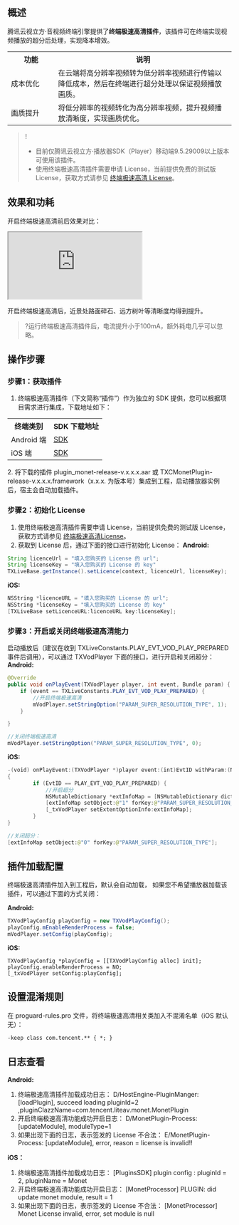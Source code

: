 ## 概述
腾讯云视立方·音视频终端引擎提供了**终端极速高清插件**，该插件可在终端实现视频播放的超分后处理，实现降本增效。
<table>
   <tr>
      <th style="width: 90px;">功能</td>
      <th >说明</td>
   </tr>
   <tr>
      <td>成本优化</td>
      <td>在云端将高分辨率视频转为低分辨率视频进行传输以降低成本，然后在终端进行超分处理以保证视频播放画质。</td>
   </tr>
   <tr>
      <td>画质提升</td>
      <td>将低分辨率的视频转化为高分辨率视频，提升视频播放清晰度，实现画质优化。</td>
   </tr>
</table>

>!
>- 目前仅腾讯云视立方·播放器SDK（Player）移动端9.5.29009以上版本可使用该插件。
>- 使用终端极速高清插件需要申请 License，当前提供免费的测试版 License，获取方式请参见 [终端极速高清 License](https://cloud.tencent.com/document/product/1449/68750)。

## 效果和功耗

开启终端极速高清前后效果对比：
<div class="doc-video-mod"><iframe src="https://cloud.tencent.com/edu/learning/quick-play/3582-62190?source=gw.doc.media&withPoster=0&notip=0"></iframe></div>

开启终端极速高清后，近景处路面碎石、远方树叶等清晰度均得到提升。
>?运行终端极速高清插件后，电流提升小于100mA，额外耗电几乎可以忽略。

## 操作步骤
### 步骤1：获取插件
1. 终端极速高清插件（下文简称“插件”）作为独立的 SDK 提供，您可以根据项目需求进行集成，下载地址如下：
<table>
   <tr>
      <th>终端类别</td>
      <th >SDK 下载地址</td>
   </tr>
   <tr>
      <td>Android 端</td>
      <td><a href="https://mediacloud-76607.gzc.vod.tencent-cloud.com/TXCTbPlayer/TXCTbPlayerSDK/Release/Android/plugins/monet/plugin_monet_release_latest.zip">SDK</a></td>
   </tr>
   <tr>
      <td>iOS 端</td>
      <td><a href="https://mediacloud-76607.gzc.vod.tencent-cloud.com/TXCTbPlayer/TXCTbPlayerSDK/Release/iOS/plugins/monet/plugin_monet_release_latest.zip">SDK</a></td>
   </tr>
</table>
2. 将下载的插件 plugin_monet-release-v.x.x.x.aar 或 TXCMonetPlugin-release-v.x.x.x.framework（x.x.x. 为版本号）集成到工程，启动播放器实例后，宿主会自动加载插件。

### 步骤2：初始化 License
1. 使用终端极速高清插件需要申请 License，当前提供免费的测试版 License，获取方式请参见 [终端极速高清License](https://cloud.tencent.com/document/product/1449/68750)。
2. 获取到 License 后，通过下面的接口进行初始化 License：
**Android:**
```java
String licenceUrl = "填入您购买的 License 的 url";
String licenseKey = "填入您购买的 License 的 key"
TXLiveBase.getInstance().setLicence(context, licenceUrl, licenseKey);
```
**iOS:**
```swift
NSString *licenceURL = "填入您购买的 License 的 url";
NSString *licenseKey = "填入您购买的 License 的 key"
[TXLiveBase setLicenceURL:licenceURL key:licenseKey];
```


### 步骤3：开启或关闭终端极速高清能力

启动播放后（建议在收到 TXLiveConstants.PLAY_EVT_VOD_PLAY_PREPARED 事件后调用），可以通过 TXVodPlayer 下面的接口，进行开启和关闭超分：
**Android:**
```java
@Override
public void onPlayEvent(TXVodPlayer player, int event, Bundle param) {
    if (event == TXLiveConstants.PLAY_EVT_VOD_PLAY_PREPARED) {
        //开启终端极速高清   
        mVodPlayer.setStringOption("PARAM_SUPER_RESOLUTION_TYPE", 1);
    }

}

//关闭终端极速高清
mVodPlayer.setStringOption("PARAM_SUPER_RESOLUTION_TYPE", 0);
```
**iOS:**
```swift
-(void) onPlayEvent:(TXVodPlayer *)player event:(int)EvtID withParam:(NSDictionary*)param
{
		if (EvtID == PLAY_EVT_VOD_PLAY_PREPARED) {
			//开启超分
			NSMutableDictionary *extInfoMap = [NSMutableDictionary dictionary];
			[extInfoMap setObject:@"1" forKey:@"PARAM_SUPER_RESOLUTION_TYPE"];
			[_txVodPlayer setExtentOptionInfo:extInfoMap];
		}
}

//关闭超分：
[extInfoMap setObject:@"0" forKey:@"PARAM_SUPER_RESOLUTION_TYPE"];
```

## 插件加载配置
终端极速高清插件加入到工程后，默认会自动加载， 如果您不希望播放器加载该插件，可以通过下面的方式关闭：

**Android:**
```java
TXVodPlayConfig playConfig = new TXVodPlayConfig();
playConfig.mEnableRenderProcess = false;
mVodPlayer.setConfig(playConfig);
```
**iOS:**
```
TXVodPlayConfig *playConfig = [[TXVodPlayConfig alloc] init];
playConfig.enableRenderProcess = NO;
[_txVodPlayer setConfig:playConfig];
```

## 设置混淆规则

在 proguard-rules.pro 文件，将终端极速高清相关类加入不混淆名单（iOS 默认无）：
```xml
-keep class com.tencent.** { *; }
```

## 日志查看

**Android:**
1. 终端极速高清插件加载成功日志：
D/HostEngine-PluginManger: [loadPlugin], succeed loading pluginId=2 ,pluginClazzName=com.tencent.liteav.monet.MonetPlugin
2. 开启终端极速高清功能成功开启日志：
 D/MonetPlugin-Process: [updateModule], moduleType=1
3. 如果出现下面的日志，表示签发的 License 不合法：
E/MonetPlugin-Process: [updateModule], error, reason = license is invalid!!

**iOS：**

1. 终端极速高清插件加载成功日志：
[PluginsSDK] plugin config : pluginId = 2, pluginName = Monet
2. 开启终端极速高清功能成功开启日志：
 [MonetProcessor] PLUGIN: did update monet module, result = 1
3. 如果出现下面的日志，表示签发的 License 不合法：
[MonetProcessor] Monet License invalid, error, set module is null

